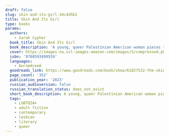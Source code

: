 ```yaml
---
draft: false
slug: skin-and-its-girl-34c4d5b2
title: Skin And Its Girl
type: books
params:
  authors:
    - Sarah Cypher
  book_title: Skin And Its Girl
  book_description: 'A young, queer Palestinian American woman pieces together her great aunt’s secrets in this sweeping debut, a family saga confronting questions of sexual identity, exile, and lineage.In a Pacific Northwest hospital far from the Rummani family’s ancestral home in Palestine, the heart of a stillborn baby begins to beat and her skin turns a vibrant, permanent cobalt blue. On the same day, the Rummanis’ centuries-old soap factory in Nablus is destroyed in an air strike. The family matriarch and keeper of all Rummani lore, Aunt Nuha, believes that the blue girl embodies their sacred history, harkening to a time when the Rummanis were among the wealthiest soap-makers and their blue soap was a symbol of a legendary love.Decades later, Betty returns to her Aunt Nuha’s gravestone, faced with a difficult decision: Should she stay in the only country she’s every known or should she follow her heart for the woman she loves, perpetuating her family’s cycle of exile? Betty finds her answer in partially translated notebooks that reveal her aunt’s complex life and struggle with her own sexuality, which Nuha hid to help the family emigrate to the U.S. But as Betty soon discovers, her aunt hid much more than that.The Skin and Its Girlis a searing, poetic tale about desire and identity and a provocative exploration of how we let stories divide, unite, and define us—and even wield the power to restore a broken family. Sarah Cypher is that rare debut novelist who writes with the mastery and flair of a seasoned storyteller.'
  cover: https://images-na.ssl-images-amazon.com/images/S/compressed.photo.goodreads.com/books/1659400213i/61827532.jpg
  isbn: '9780593499559'
  languages:
    - Английский
  goodreads_link: https://www.goodreads.com/book/show/61827532-the-skin-and-its-girl
  page_count: '352'
  publication_year: '2023'
  russian_audioversion: false
  russian_translation_status: does_not_exist
  short_book_description: A young, queer Palestinian American woman pieces together her great aunt’s secrets in this sweeping debut, a family saga confronting questions of sexual identity, exile, and lineage.In a Pacific...
  tags:
    - LGBTQIA+
    - adult fiction
    - contemporary
    - lesbian
    - literary
    - queer
---
```


